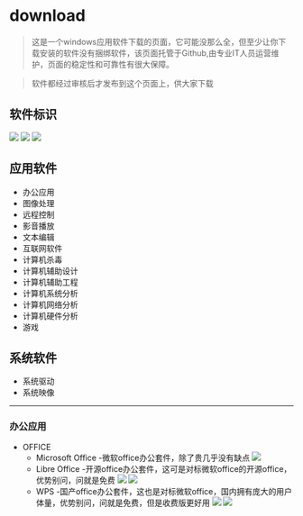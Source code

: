 # download
> 这是一个windows应用软件下载的页面，它可能没那么全，但至少让你下载安装的软件没有捆绑软件，该页面托管于Github,由专业IT人员运营维护，页面的稳定性和可靠性有很大保障。

> 软件都经过审核后才发布到这个页面上，供大家下载

## 软件标识
<img src = "https://img.shields.io/badge/免费-blue"  /> <img src = "https://img.shields.io/badge/付费-orange"  /> <img src = "https://img.shields.io/badge/开源-green"  /> 

## 应用软件
* 办公应用 
* 图像处理
* 远程控制
* 影音播放
* 文本编辑
* 互联网软件
* 计算机杀毒
* 计算机辅助设计
* 计算机辅助工程
* 计算机系统分析
* 计算机网络分析
* 计算机硬件分析
* 游戏

## 系统软件
* 系统驱动
* 系统映像

* * * 
### 办公应用
* OFFICE
  * Microsoft Office -微软office办公套件，除了贵几乎没有缺点 <img src = "https://img.shields.io/badge/付费-orange"  />
  * Libre Office -开源office办公套件，这可是对标微软office的开源office，优势别问，问就是免费 <img src = "https://img.shields.io/badge/免费-blue"  />  <img src = "https://img.shields.io/badge/开源-green"  />
  * WPS -国产office办公套件，这也是对标微软office，国内拥有庞大的用户体量，优势别问，问就是免费，但是收费版更好用 <img src = "https://img.shields.io/badge/免费-blue"  /> <img src = "https://img.shields.io/badge/付费-orange"  />
